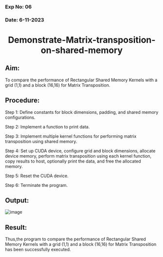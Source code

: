 ### Exp No: 06
### Date: 6-11-2023
# <p align="center">Demonstrate-Matrix-transposition-on-shared-memory</p>
## Aim:
To compare the performance of Rectangular Shared Memory Kernels with a grid (1,1) and a block (16,16) for Matrix Transposition.

## Procedure:
Step 1:
Define constants for block dimensions, padding, and shared memory configurations.

Step 2:
Implement a function to print data.

Step 3:
Implement multiple kernel functions for performing matrix transposition using shared memory.

Step 4:
Set up CUDA device, configure grid and block dimensions, allocate device memory, perform matrix transposition using each kernel function, copy results to host, optionally print the data, and free the allocated memory.

Step 5:
Reset the CUDA device.

Step 6:
Terminate the program.

## Output:
![image](https://github.com/Jayashreerao15/PCA-Demonstrate-Matrix-transposition-on-shared-memory/assets/74660507/f4ea29a4-7327-4f3b-ac16-fd8f5d9fff5a)

## Result:
Thus,the program to compare the performance of Rectangular Shared Memory Kernels with a grid (1,1) and a block (16,16) for Matrix Transposition has been successfully executed.
